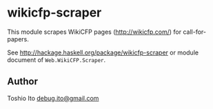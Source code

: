 # wikicfp-scraper

This module scrapes WikiCFP pages (http://wikicfp.com/) for call-for-papers.

See http://hackage.haskell.org/package/wikicfp-scraper or module document of `Web.WikiCFP.Scraper`.


## Author

Toshio Ito <debug.ito@gmail.com>
